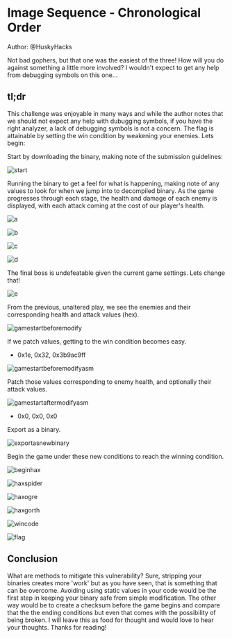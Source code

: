 # Image Sequence - Chronological Order

Author: @HuskyHacks

Not bad gophers, but that one was the easiest of the three! How will you do against something a little more involved? I wouldn't expect to get any help from debugging symbols on this one...

## tl;dr
This challenge was enjoyable in many ways and while the author notes that we should not expect any help with dubugging symbols, if you have the right analyzer, a lack of debugging symbols is not a concern. The flag is attainable by setting the win condition by weakening your enemies. Lets begin:

Start by downloading the binary, making note of the submission guidelines:

![start](https://github.com/endepointe/site/blob/main/writeups/huntress2024/knightsquest/start.png)  

Running the binary to get a feel for what is happening, making note of any values to look for when we jump into to decompiled binary. As the game progresses through each stage, the health and damage of each enemy is displayed, with each attack coming at the cost of our player's health.

![a](https://github.com/endepointe/site/blob/main/writeups/huntress2024/knightsquest/a.png)  

![b](https://github.com/endepointe/site/blob/main/writeups/huntress2024/knightsquest/b.png)  

![c](https://github.com/endepointe/site/blob/main/writeups/huntress2024/knightsquest/c.png)  

![d](https://github.com/endepointe/site/blob/main/writeups/huntress2024/knightsquest/d.png)  

The final boss is undefeatable given the current game settings. Lets change that!

![e](https://github.com/endepointe/site/blob/main/writeups/huntress2024/knightsquest/e.png)  

From the previous, unaltered play, we see the enemies and their corresponding health and attack values (hex). 

![gamestartbeforemodify](https://github.com/endepointe/site/blob/main/writeups/huntress2024/knightsquest/gamestartbeforemodify.png)  

If we patch values, getting to the win condition becomes easy.

- 0x1e, 0x32, 0x3b9ac9ff

![gamestartbeforemodifyasm](https://github.com/endepointe/site/blob/main/writeups/huntress2024/knightsquest/gamestartbeforemodifyasm.png)  

Patch those values corresponding to enemy health, and optionally their attack values.

![gamestartaftermodifyasm](https://github.com/endepointe/site/blob/main/writeups/huntress2024/knightsquest/gamestartaftermodifyasm.png)  

- 0x0, 0x0, 0x0

Export as a binary.

![exportasnewbinary](https://github.com/endepointe/site/blob/main/writeups/huntress2024/knightsquest/exportasnewbinary.png) 

Begin the game under these new conditions to reach the winning condition.

![beginhax](https://github.com/endepointe/site/blob/main/writeups/huntress2024/knightsquest/beginhax.png)  

![haxspider](https://github.com/endepointe/site/blob/main/writeups/huntress2024/knightsquest/haxspider.png)  

![haxogre](https://github.com/endepointe/site/blob/main/writeups/huntress2024/knightsquest/haxogre.png)  

![haxgorth](https://github.com/endepointe/site/blob/main/writeups/huntress2024/knightsquest/haxgorth.png)  

![wincode](https://github.com/endepointe/site/blob/main/writeups/huntress2024/knightsquest/wincode.png)  

![flag](https://github.com/endepointe/site/blob/main/writeups/huntress2024/knightsquest/flag.png)  

## Conclusion

What are methods to mitigate this vulnerability? Sure, stripping your binaries creates more 'work' but as you have seen, that is something that can be overcome. Avoiding using static values in your code would be the first step in keeping your binary safe from simple modification. The other way would be to create a checksum before the game begins and compare that the the ending conditions but even that comes with the possibility of being broken. I will leave this as food for thought and would love to hear your thoughts. Thanks for reading! 
